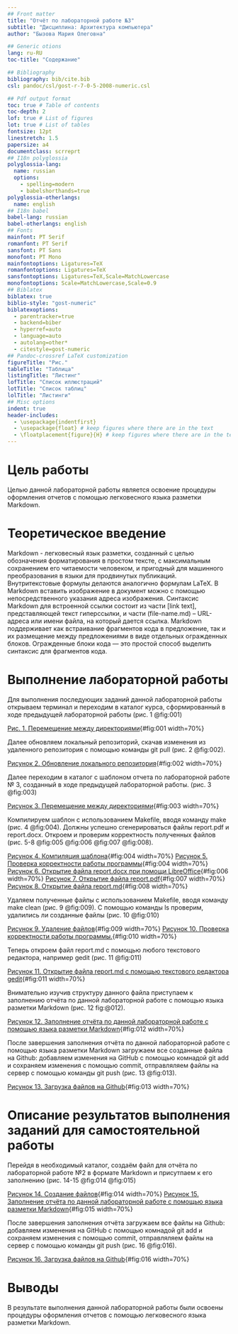 ```yaml
---
## Front matter
title: "Отчёт по лабораторной работе №3"
subtitle: "Дисциплина: Архитектура компьютера"
author: "Бызова Мария Олеговна"

## Generic otions
lang: ru-RU
toc-title: "Содержание"

## Bibliography
bibliography: bib/cite.bib
csl: pandoc/csl/gost-r-7-0-5-2008-numeric.csl

## Pdf output format
toc: true # Table of contents
toc-depth: 2
lof: true # List of figures
lot: true # List of tables
fontsize: 12pt
linestretch: 1.5
papersize: a4
documentclass: scrreprt
## I18n polyglossia
polyglossia-lang:
  name: russian
  options:
	- spelling=modern
	- babelshorthands=true
polyglossia-otherlangs:
  name: english
## I18n babel
babel-lang: russian
babel-otherlangs: english
## Fonts
mainfont: PT Serif
romanfont: PT Serif
sansfont: PT Sans
monofont: PT Mono
mainfontoptions: Ligatures=TeX
romanfontoptions: Ligatures=TeX
sansfontoptions: Ligatures=TeX,Scale=MatchLowercase
monofontoptions: Scale=MatchLowercase,Scale=0.9
## Biblatex
biblatex: true
biblio-style: "gost-numeric"
biblatexoptions:
  - parentracker=true
  - backend=biber
  - hyperref=auto
  - language=auto
  - autolang=other*
  - citestyle=gost-numeric
## Pandoc-crossref LaTeX customization
figureTitle: "Рис."
tableTitle: "Таблица"
listingTitle: "Листинг"
lofTitle: "Список иллюстраций"
lotTitle: "Список таблиц"
lolTitle: "Листинги"
## Misc options
indent: true
header-includes:
  - \usepackage{indentfirst}
  - \usepackage{float} # keep figures where there are in the text
  - \floatplacement{figure}{H} # keep figures where there are in the text
---
```


# Цель работы

Целью данной лабораторной работы является освоение процедуры оформления отчетов с помощью легковесного языка разметки Markdown.

# Теоретическое введение

Markdown - легковесный язык разметки, созданный с целью обозначения форматирования в простом тексте, с максимальным сохранением его читаемости человеком, и пригодный для машинного преобразования в языки для продвинутых публикаций. Внутритекстовые формулы делаются аналогично формулам LaTeX. В Markdown вставить изображение в документ можно с помощью непосредственного указания адреса изображения. Синтаксис Markdown для встроенной ссылки состоит из части [link text], представляющей текст гиперссылки, и части (file-name.md) – URL-адреса или имени файла, на который дается ссылка. Markdown поддерживает как встраивание фрагментов кода в предложение, так и их размещение между предложениями в виде отдельных огражденных блоков. Огражденные блоки кода — это простой способ выделить синтаксис для фрагментов кода.

# Выполнение лабораторной работы

Для выполнения последующих заданий данной лабораторной работы открываем терминал и переходим в каталог курса, сформированный в ходе предыдущей лабораторной работы (рис. 1 @fig:001)

[Рис. 1. Перемещение между директориями](image/1.jpeg){#fig:001 width=70%}

Далее обновляем локальный репозиторий, скачав изменения из удаленного репозитория с помощью команды git pull (рис. 2 @fig:002).

[Рисунок 2. Обновление локального репозитория](image/2.jpeg){#fig:002 width=70%}

Далее переходим в каталог с шаблоном отчета по лабораторной работе № 3, созданный в ходе предыдущей лабораторной работы. (рис. 3 @fig:003)

[Рисунок 3. Перемещение между директориями](image/3.jpeg){#fig:003 width=70%}

Компилируем шаблон с использованием Makefile, вводя команду make (рис. 4 @fig:004). Должны успешно сгенерироваться файлы report.pdf и report.docx. Откроем и проверим корректность полученных файлов (рис. 5-8 @fig:005 @fig:006 @fig:007 @fig:008).

[Рисунок 4.  Компиляция шаблона](image/4.jpeg){#fig:004 width=70%}
[Рисунок 5. Проверка корректности работы программы](image/5.jpeg){#fig:004 width=70%}
[Рисунок 6. Открытие файла report.docx при помощи LibreOffice](image/6.jpeg){#fig:006 width=70%}
[Рисунок 7. Открытие файла report.pdf](image/7.jpeg){#fig:007 width=70%}
[Рисунок 8. Открытие файла report.md](image/8.jpeg){#fig:008 width=70%}

Удаляем полученные файлы с использованием Makefile, вводя команду make clean (рис. 9 @fig:009). С помощью команды ls проверим, удалились ли созданные файлы (рис. 10 @fig:010)

[Рисунок 9. Удаление файлов](image/9.jpeg){#fig:009 width=70%}
[Рисунок 10. Проверка корректности работы программы.](image/10.jpeg){#fig:010 width=70%}

Теперь откроем файл report.md c помощью любого текстового редактора, например gedit (рис. 11 @fig:011)

[Рисунок 11. Открытие файла report.md c помощью текстового редактора gedit](image/11.jpeg){#fig:011 width=70%}

Внимательно изучив структуру данного файла приступаем к заполнению отчёта по данной лабораторной работе с помощью языка разметки Markdown (рис. 12 fig:@012).

[Рисунок 12. Заполнение отчёта по данной лабораторной работе с помощью языка разметки Markdown](image/12.jpeg){#fig:012 width=70%}

После завершения заполнения отчёта по данной лабораторной работе с помощью языка разметки Markdown загружаем все созданные файла на Github: добавляем изменения на GitHub с помощью комнадой git add и сохраняем изменения с помощью commit, отправляляем файлы на сервер с помощью команды git push (рис. 13 @fig:013).

[Рисунок 13. Загрузка файлов на Github](image/13.jpeg){#fig:013 width=70%}

# Описание результатов выполнения заданий для самостоятельной работы

Перейдя в необходимый каталог, создаём файл для отчёта по лабораторной работе №2 в формате Markdown и присутпаем к его заполнению (рис. 14-15 @fig:014 @fig:015)

[Рисунок 14. Создание файлов](image/14.jpeg){#fig:014 width=70%}
[Рисунок 15. Заполнение отчёта по данной лабораторной работе с помощью языка разметки Markdown](image/15.jpeg){#fig:015 width=70%}

После завершения заполнения отчёта загружаем все файлы на Github: добавляем изменения на GitHub с помощью комнадой git add и сохраняем изменения с помощью commit, отправляляем файлы на сервер с помощью команды git push (рис. 16 @fig:016).

[Рисунок 16. Загрузка файлов на Github](image/16.jpeg){#fig:016 width=70%}

# Выводы

В результате выполнения данной лабораторной работы были освоены процедуры оформления отчетов с помощью легковесного языка разметки Markdown.


